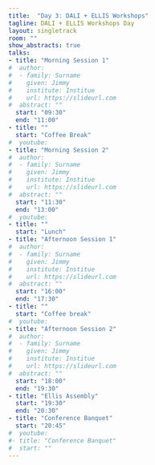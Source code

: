 ```yaml
---
title:  "Day 3: DALI + ELLIS Workshops"
tagline: DALI + ELLIS Workshops Day
layout: singletrack
room: ""
show_abstracts: true
talks:
- title: "Morning Session 1"
#  author:
#  - family: Surname
#    given: Jimmy
#    institute: Institue
#    url: https://slideurl.com
#  abstract: ""
  start: "09:30"
  end: "11:00"
- title: ""
  start: "Coffee Break"
#  youtube:
- title: "Morning Session 2"
#  author:
#  - family: Surname
#    given: Jimmy
#    institute: Institue
#    url: https://slideurl.com
#  abstract: ""
  start: "11:30"
  end: "13:00"
#  youtube:
- title: ""
  start: "Lunch"
- title: "Afternoon Session 1"
#  author:
#  - family: Surname
#    given: Jimmy
#    institute: Institue
#    url: https://slideurl.com
#  abstract: ""
  start: "16:00"
  end: "17:30"
- title: ""
  start: "Coffee break"
#  youtube:
- title: "Afternoon Session 2"
#  author:
#  - family: Surname
#    given: Jimmy
#    institute: Institue
#    url: https://slideurl.com
#  abstract: ""
  start: "18:00"
  end: "19:30"
- title: "Ellis Assembly"
  start: "19:30"
  end: "20:30"
- title: "Conference Banquet"
  start: "20:45"
#  youtube:
#- title: "Conference Banquet"
#  start: ""
---
```

